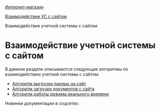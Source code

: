[Интернет-магазин](/api_help/sale/index.php)

[Взаимодействие УС с сайтом](/api_help/sale/algorithms/index.php)

Взаимодействие учетной системы с сайтом

Взаимодействие учетной системы с сайтом
=======================================

В данном разделе описываются следующие алгоритмы по взаимодействию учетной системы с сайтом:

* [Алгоритм выгрузки данных на сайт](/api_help/sale/algorithms/data_2_site.php)
* [Алгоритм загрузки документов с сайта](/api_help/sale/algorithms/doc_from_site.php)
* [Алгоритм работы режима реального времени](/api_help/sale/algorithms/realtime.php)

Новинки документации в соцсетях: